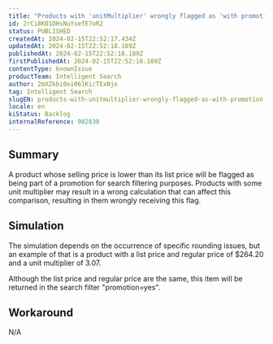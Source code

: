 ```yaml
---
title: "Products with 'unitMultiplier' wrongly flagged as 'with promotion' for search filters"
id: 2rCi8K01DHsNuYsefE7oR2
status: PUBLISHED
createdAt: 2024-02-15T22:52:17.434Z
updatedAt: 2024-02-15T22:52:18.189Z
publishedAt: 2024-02-15T22:52:18.189Z
firstPublishedAt: 2024-02-15T22:52:18.189Z
contentType: knownIssue
productTeam: Intelligent Search
author: 2mXZkbi0oi061KicTExNjo
tag: Intelligent Search
slugEN: products-with-unitmultiplier-wrongly-flagged-as-with-promotion-for-search-filters
locale: en
kiStatus: Backlog
internalReference: 982830
---
```


## Summary


A product whose selling price is lower than its list price will be flagged as being part of a promotion for search filtering purposes. Products with some unit multiplier may result in a wrong calculation that can affect this comparison, resulting in them wrongly receiving this flag.


##

## Simulation


The simulation depends on the occurrence of specific rounding issues, but an example of that is a product with a list price and regular price of $264.20 and a unit multiplier of 3.07.

Although the list price and regular price are the same, this item will be returned in the search filter "promotion=yes".


##

## Workaround


N/A





